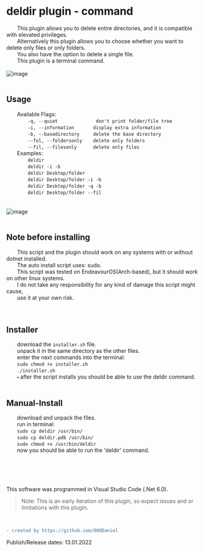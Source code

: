 # deldir plugin - command
    This plugin allows you to delete entire directories, and it is compatible with elevated privileges. <br />
    Alternatively this plugin allows you to choose whether you want to delete only files or only folders. <br />
    You also have the option to delete a single file. <br />
    This plugin is a terminal command. <br />
<br />
![image](https://user-images.githubusercontent.com/90350173/149348626-b415577b-eafe-48f3-b7b8-e2a6be71899a.png)
<br />
<br />
## Usage
    Available Flags: <br />
        `-q, --quiet              don't print folder/file tree` <br />
        `-i, --information       display extra information` <br />
        `-b, --basedirectory     delete the base directory` <br />
        `--fol, --foldersonly    delete only folders` <br />
        `--fil, --filesonly      delete only files` <br />
    Examples: <br />
        `deldir` <br />
        `deldir -i -b` <br />
        `deldir Desktop/folder` <br />
        `deldir Desktop/folder -i -b` <br />
        `deldir Desktop/folder -q -b` <br />
        `deldir Desktop/folder --fil` <br />
<br />
<br />
![image](https://user-images.githubusercontent.com/90350173/149345745-ee2995b1-92bb-4587-b2bb-fe8f3ba4b6ca.png)
<br />
<br />
## Note before installing
    This script and the plugin should work on any systems with or without dotnet installed. <br />
    The auto install script uses: sudo. <br />
    This script was tested on EndeavourOS(Arch-based), but it should work on other linux systems. <br />
    I do not take any responsibility for any kind of damage this script might cause, <br />
    use it at your own risk.<br />
<br />
<br />
## Installer
    download the `installer.sh` file.<br />
    unpack it in the same directory as the other files. <br />
    enter the next commands into the terminal: <br />
    `sudo chmod +x installer.sh`<br />
    `./installer.sh`<br />
    🞄 after the script installs you should be able to use the deldir command.<br />
<br />
## Manual-Install
    download and unpack the files.<br />
    run in terminal: <br />
    `sudo cp deldir /usr/bin/` <br />
    `sudo cp deldir.pdb /usr/bin/` <br />
    `sudo chmod +x /usr/bin/deldir` <br />
    now you should be able to run the 'deldir' command. <br />
<br />
<br />
<br />
<br />
<br />
This software was programmed in Visual Studio Code (.Net 6.0).
> Note: This is an early iteration of this plugin, so expect issues and or limitations with this plugin.
<br />

```diff
- created by https://github.com/000Daniel
```
Publish/Release dates: 13.01.2022 <br />
